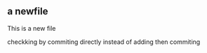 ## a newfile 

This is a new file

checkking by commiting directly instead of adding then commiting


